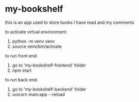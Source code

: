 # my-bookshelf

this is an app used to store books I have read and my comments


to activate virtual environment:
1. python -m venv venv 
2. source venv/bin/activate

to run front end:
1. go to 'my-bookshelf-frontend' folder
2. npm start


to run back end:
1. go to 'my-bookshelf-backend' folder
2. uvicorn main:app --reload